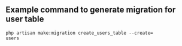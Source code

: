 ## Example command to generate migration for user table
```
php artisan make:migration create_users_table --create=
users

```